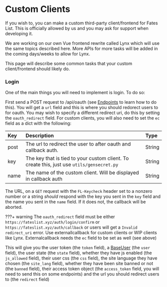 # Custom Clients

If you wish to, you can make a custom third-party client/frontend for Fates List. This is officially allowed by us and you may ask for support when developing it.

We are working on our own Vue frontend rewrite called Lynx which will use the same topics described here. 
More APIs for more tasks will be added in the coming days/weeks to allow for Lynx.

This page will describe some common tasks that your custom client/frontend should likely do.

### Login

One of the main things you will need to implement is login. To do so:

First send a POST request to /api/oauth (see [Endpoints](endpoints.md) to learn how to do this). You will get a `url` field and this is where you should redorect users to for oauth. You may wish to specify a different redirect uri, do this by setting the `oauth_redirect` field. For custom clients, you will also need to set the `ec` field as a dict with the following:

| Key | Description | Type |
| :--- | :--- | :--- |
| post | The url to redirect the user to after oauth and callback auth. | String |
| key | The key that is tied to your custom client. To create this, just use `utils/gensecret.py` | String |
| name | The name of the custom client. Will be displayed in callback auth | String |

The URL, on a `GET` request with the `FL-Keycheck` header set to a nonzero number or a string *should* respond with the key you sent in the `key` field and the name you sent in the `name` field. If it does not, the callback will be aborted.

???+ warning
    The `oauth_redirect` field must be either `https://fateslist.xyz/auth/login/confirm` or `https://fateslist.xyz/auth/callback` or users will get a `Invalid redirect_uri` error. Use externallcallback for custom clients or WIP clients like Lynx. Externalcallback needs the `ec` field to be set as well (see above)



This will give you the user token (the `token` field), a [BaseUser](basic-structures.md#baseuser) (the `user` field), the user state (the `state` field), whether they have js enabled (the `js_allowed` field), their user css (the `css` field), the site language they have chosen (the `site_lang` field), whether they have been site banned or not (the `banned` field), their access token object (the `access_token` field, you will need to send this on some endpoints) and the url you should redirect users to (the `redirect` field)
